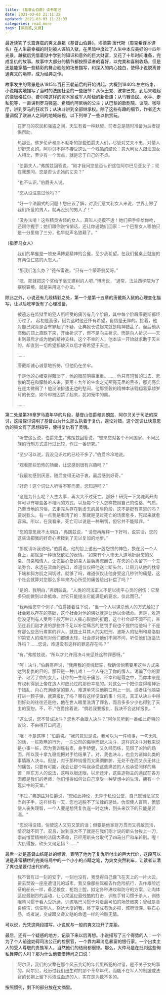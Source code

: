 ```yaml
---
title: 《基督山伯爵》读书笔记
date: 2021-03-03 21:11:25
updated: 2021-03-03 11:23:33
categories: read more
tags: [读后感,文摘]
---
```


最近读完了长篇连载的爽文鼻祖《基督山伯爵》，埃德蒙·唐代斯（周克希译本译名）在人生最幸福的时刻被人诬陷入狱，在黑暗中度过了人生中本应美好的十四年光景，越狱后凭借着狱中学到的知识和意外的巨大财富，又花了十年时间准备，完成复仇的故事。故事中大部分的情节都按照读者的喜好，以完美和喜剧收场，但是还是能穿插一些精彩的舞台剧般的场景描写，和深入的内心独白，使得小说脱离普通爽文的境界，成为经典之作。

<!--more-->

故事发生的背景是从1815年百日王朝前后的开始讲起，大概到1840年左右结束，小说翔实地描写了当时的法国社会的一些细节：从保王党、波拿巴党，到后来崛起的像唐格拉尔、费尔南这样的资本家或军人阶级的新贵族；从马赛渔民、水手、走私犯等，一直讲到罗马强盗、希腊约阿尼纳的公主；从巴黎的歌剧院、议院、咖啡厅，讲到罗马的狂欢节；从决斗讲到全部继承权。除了这些有趣的细节，作者还大量调侃了欧洲人之间的地域歧视，以下列举了一些以供赏玩。

> 在罗马的农民和强盗之间，天生有着一种默契，前者总是随时准备为后者提供帮助。

>热那亚、佛罗伦萨和那不勒斯的那些伯爵夫人们，尽管对丈夫不忠，对情人却挺忠贞的。阿尔贝不得不接受这么一个残酷的结论：意大利女人跟法国女人相比，至少有一个优点，就是忠于自己的不贞。

> “伯爵夫人，”弗朗兹回答说，“刚才我问您是否认识这位阿尔巴尼亚女子；现在我想问，您是否认识她的丈夫？” 
>
>  “也不认识，”伯爵夫人说。 
>
> “您从没注意过他吗？”
>
>  “好一个法国式的问题！您应该了解，对我们意大利女人来说，世界上除了我们所爱的男人，就再没别的男人了！“

> “没办法唷！这些精灵古怪的女人，真叫人捉摸不透！她们把手伸给你吻，还跟你握手；她们跟你说悄悄话，还让你送她们回家：一个巴黎女人哪怕只是十分里做了三分，也早就声名狼藉了。“

（指罗马女人）

> 我们的早餐是一顿充满博爱精神的会餐，至少我希望，在我们餐桌上就座的有两位仁慈的大恩人。” 
>
>  “那我们怎么办？”德布雷说，“只有一个蒙蒂翁奖呀。” 
>
> “嗯，那就把这个奖给予毫无建树的人吧，”博尚说，“通常，法兰西学院为了摆脱窘境，就是采用这个办法。“

除此之外，小说还有几段精彩之处，第一个是第十五章的唐戴斯入狱的心理变化描写，让以后吃牢饭有了心理准备。

> 被遗忘在监狱里的犯人所经受的痛苦有几个阶段，其中每个阶段唐戴斯都经历过了。  起初是高傲，因为这时他还怀有希望，自信是无罪的。接着，他对自己究竟是否有罪起了怀疑，让典狱长说起来就是精神错乱了。而后他从高傲的顶上直跌下来，开始祈求了，但不是向主祈求，而是向人祈求——天主到最后才成为他的精神支柱。这个不幸的人，他本该一开始就求助于天主的，却直到一切希望都破灭以后才寄希望于天主。
>
> ……
>
> 唐戴斯诚心诚意地祈祷，但他仍在坐牢。
>
> 于是他的心绪变得黯淡了，他的眼前阴霾重重。…… 他只有短暂的过去、悲惨的现在和朦胧的未来，要用十九年的生命之光照亮无尽的黑夜，那光亮实在是太微弱了！他没法排遣无边的愁闷。他那坚毅的精神本该翱翔着穿越岁月的长空，如今却被囚禁了起来，犹如笼中的鹰。
>
> ……

第二处是第36章罗马嘉年华的片段，基督山伯爵和弗朗兹、阿尔贝关于司法的探讨，这段探讨说明了基督山为什么那么执着于复仇，遑论对错，这个定调让快意恩仇的爽文有了思想指导，使得复仇有了灵魂。

> “听您这么说，伯爵先生，”弗朗兹回答说，“想来您对各个不同国家、不同民族的行刑方式进行过比较，作过一番研究。” 
>
>  “至少可以说，我没见识过的已经不多了，”伯爵冷冷地说。
>
>  “观看那些恐怖的场面，让您感到很有兴趣吗？” 
>
> “我最初感到厌恶，随后变得无动于衷，最后感到好奇。”  
>
> “好奇！这个词让人听得不寒而栗，您知道吗？”  
>
> “这是为什么呢？人生大事，再大大不过死亡。那好！研究一下灵魂离开肉体可以有哪些各不相同的方式，以及每个个人怎样按照自己的性格、气质，乃至当地的习俗，去走完从存在到虚无的最后阶段，这不是挺有意思的吗？要说我么，有一点我是看清了的：那就是见过死亡的场面愈多，死起来就愈容易。所以，在我看来，死亡可以说是一种刑罚，但它并不能赎罪。“
>
> “您的意思我不太明白，” 弗朗兹说，“ 请您再解释一下好吗，说实话，您的这些话把我的好奇心撩拨到了无以复加的地步。”
>
> “那就请听我说吧，”伯爵说，他的脸上透出一股怨恨的神色，换在另一个人身上，那就是一种愤怒欲狂的表情。“如果有个人惨无人道地折磨您的父亲、母亲和情人，让您最心爱的亲人最后离您而去，在您的心头留下一个无法弥合、永远在流血的创口，难道仅仅把他送上断头台，让铡刀从他的枕骨下端和斜方肌之间切过，就够了吗，难道仅仅让他身受这几秒钟的痛楚，这个社会就算对您那么多年来内心所受的痛苦给出补偿了吗？“
>
> “是的，我明白，”弗朗兹说，“人类的司法正义不足以抚平心灵的创伤：它至多只能做到以命抵命。对它只能提出它能满足的要求，仅此而已。”  
>
> “我再给您举个例子，”伯爵接着往下说，“当一个人以谋杀他人的方式触犯了社会赖以存在的基础，这个社会对他的惩处就是让他以命抵命。但是，难道您没见到有人受尽千般万种让人撕心裂肺的折磨，这个社会却不闻不问，甚至连我们刚才说的那些并不足以补偿痛苦的惩罚手段也不提供给他吗？不是有那么些恶行累累的罪人，就连土耳其人的尖桩刑、波斯人的钻刑和易洛魁印第安人的烙刑对他们都嫌太轻，社会却对他们不闻不问，听任他们逍遥法外吗？……您说，难道没有这样的罪恶存在吗？”
>
> “有，”弗朗兹说，“所以才允许用决斗来惩处这种罪恶呀。” 
>
> “呵！决斗，”伯爵高声说，“我用我的灵魂起誓，我确信倘若要用这种方式来达到复仇的目的，那只是一种儿戏！一个人夺走了你的情人，诱骗了你的妻子，玷污了你的女儿，让你的一生陷于痛苦、不幸和耻辱之中，而你本来是有权利得到上帝在造人时应允过的那份幸福的。对这么一个把你变得精神近于错乱、内心充满绝望的罪人，难道单凭往他胸口刺上一剑，或者往他脑袋打进一颗子弹，就算报仇了吗？哪有这样便宜的事！何况，真正从决斗中得到好处的往往还是他，他在世人眼里洗清了罪名，而且多多少少也得到了天主的宽恕。不，不，”伯爵接着说，“倘若我要报仇，我决不会这样报仇。“
>
> “这么说，您不赞成决斗？您也不会跟人决斗？”阿尔贝听到一番如此奇特的议论，不由得开口问道。 
>
>  “哦！不是这样！”伯爵说。“我的意思是说，我可以为一件琐事，一句无礼的话，一桩欺瞒的行为，一次公然的侮辱而跟人决斗，这样的决斗对我来说是小事一桩，因为我训练有素，身手矫健，又久经历练，见惯了凶险的场面，所以我十拿九稳能把对手给结果了。对，我也决斗，也会为诸如此类的事情跟人决斗。但是，对于那种钝慢而又痛彻肺腑、无处不在而又永无休止的痛苦，只要有可能，我会让那个叫我承受这些痛苦的人也承受同样的痛苦：照东方人的说法，这叫以眼还眼，以牙还牙，这些造物主的选民在各方面都是我们的老师，他们懂得如何让自己享受一种梦想中的生活，拥有一个现实中的天堂。” 
>
> “不过，”弗朗兹对伯爵说，“您如此持论，无异于私设公堂，自己既当法官又当刽子手，这样终有一天，您也逃脱不了法律的惩处。仇恨使人盲目，愤怒使人丧失理智，一个人要是想凭复仇逞一时之快，到头来饮下的只能是苦酒。“
>
> “您说得没错，倘使这人又穷又笨的话；但要是他家财万贯而又机敏灵活，情况就不同了。况且，说到底大不了就是在我们刚才说的断头台挨上一刀，崇尚博爱精神的法国大革命，已经用断头台取代了四马分尸和车轮刑。喔！大仇得报，砍头又何足惜？……“

最后一处是基督山结尾处的倾诉，表明了他为了复仇所付出的巨大代价，这段可以说是非常糟糕的完美结局中的一个小小的点睛之笔，为爽文突然刹车，让读者认清了爽也是要付出代价的。

> 我不曾有过一刻的安宁，一刻也没有，我觉得自己像飞在天上的一片火云，要去焚毁一座座遭诅咒的城市。我又像那些驾船去作危险航行，去作艰险远征的船长一样，备足粮食，枪炮上膛，拟定各种进攻和防守的方案，让肉体适应最剧烈的运动，让心灵适应最残酷的打击，训练手臂习惯于杀人，训练眼睛习惯于看人受折磨，训练嘴巴习惯于对着最可怕的场景微笑；曾经是善良纯洁，信任别人，豁达大度的我，终于变成有仇必报，城府很深，铁石心肠，或者说，变成跟又聋又瞎的命运一样的冷酷无情。

可以说，光凭这两段描写，小说就与一般的爽文拉开了差距。

最后，还有一个疑惑的地方，记录下来以后再想。小说描写了三个得势的人：一个为了个人前途妨碍司法公正的检察官，一个靠内幕消息暴富的银行家，一个出卖主人的受人尊敬的贵族军人，当然他们的结局都很惨。那么，大仲马是在批判这些徇私舞弊的人吗？那为什么他要借博尚之口说：

> 阿尔贝，我们的父辈在那个风云变幻的年代里所犯的过错，是不关子女的事的。阿尔贝，经历过我们出生时的那个革命年代，而能不在军人的制服或法官的长袍上留下污渍或血迹的人，实在是为数不多的。

按照惯例，剩下的部分放在文摘里。

